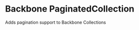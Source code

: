 Backbone PaginatedCollection
============================

Adds pagination support to Backbone Collections